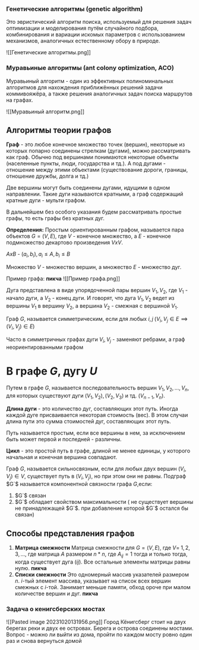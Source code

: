### Генетические алгоритмы (genetic algorithm)

Это эвристический алгоритм поиска, используемый для решения задач оптимизации и моделирования путём случайного подбора, комбинирования и вариации искомых параметров с использованием механизмов, аналогичных естественному обору в природе.

![[Генетические алгоритмы.png]]

### Муравьиные алгоритмы (ant colony optimization, ACO)

Муравьиный алгоритм - один из эффективных полиноминальных алгоритмов для нахождения приближённых решений задачи коммивояжёра, а также решения аналогичных задач поиска маршрутов на графах.

![[Муравьиный алгоритм.png]]

## Алгоритмы теории графов

**Граф** - это любое конечное множество точек (вершин), некоторые из которых попарно соединены стрелкам (дугами), можно рассматривать как граф. Обычно под вершинами понимаются некоторые объекты (населенные пункты, люди, государства и тд.). А под дугами - отношение между этими объектами (существование дороги, границы, отношение дружбы, долга и тд.)

Две вершины могут быть соединены дугами, идущими в одном направлении. Такие дуги называются кратными, а граф содержащий кратные дуги - мульти графом. 

В дальнейшем без особого указания будем рассматривать простые графы, то есть графы без кратных дуг.

**Определения:**
Простым ориентированным графом, называется пара объектов $G=(V,E)$, где $V$ - конечное множество, а $E$ - конечное подмножество декартово произведения $VxV$. 

$AxB$ - ${(a_{i},b_{i}),a_{i}\le A, b_{i}\le B}$

Множество $V$ - множество вершин, а множество $E$ - множество дуг.

Пример графа:
**пикча**
![[Пример графа.png]]

Дуга представлена в виде упорядоченной пары вершин $V_{1},V_{2}$, где $V_{1}$ - начало дуги, а $V_{2}$ - конец дуги. И говорят, что дуга $V_{1},V_{2}$ ведет из вершины $V_1$ в вершину $V_2$, а вершина $V_2$ - смежная с вершиной $V_1$.

Граф $G$, называется симметрическим, если для любых $i,j \; (V_{i},V_{j} \in E \implies (V_{i},V_{j}) \in E)$ 

Часто в симметричных графах дуги $V_{i},V_{j}$ - заменяют ребрами, а граф неориентированными графом

# В графе $G$, дугу $U$ 

Путем в графе $G$, называется последовательность вершин $V_{1},V_{2}, ... ,V_{n}$, для которых существуют дуги $(V_{1},V_{2}),(V_{2},V_{3})$ и тд. $(V_{n-1},V_{n})$.

**Длина дуги** - это количество дуг, составляющих этот путь. Иногда каждой дуге присваивается некоторая стоимость (вес). В этом случаи длина пути это сумма стоимостей дуг, составляющих этот путь.

Путь называется простым, если все вершины в нем, за исключением быть может первой и последней - различны.

**Цикл** - это простой путь в графе, длиной не менее единицы, у которого начальная и конечная вершина совпадают.

Граф $G$, называется сильносвязным, если для любых двух вершин $(V_{i},V_{j}) \in V$, существует путь в  $(V_{i},V_{j})$, но при этом они не равны. Подграф $G`$ называется компонентной связности графа $G$,если:
1. $G`$ связан
2. $G`$ обладает свойством максимальности ( не существует вершины не принадлежащей $G`$. при добавление которой $G`$ остался бы связан)

## Способы представления графов

1. **Матрица смежности**
   Матрица смежности для $G=(V,E)$, где $V=\;{1,2,3, ...}$, где матрица $A$ размером $n*n$, где $A_{ij} = 1$ тогда и только тогда, когда существует дуга $(ij)$. Все остальные элементы матрицы равны нулю. 
   **пикча**
2. **Списки смежности**
   Это одномерный массив указателей размером $n$. $i$-тый элемент массива, указывает на список всех вершин смежных с $i$-той. Занимает меньше памяти, обход ороче при малом количестве вершин и дуг.
   **пикча**

### Задача о кенигсберских мостах
![[Pasted image 20231020131956.png]]
Город Кёнигсберг стоит на двух берегах реки и двух ее островах. Берега и острова соединены мостами. Вопрос - можно ли выйти из дома, пройти по каждом мосту ровно один раз и снова вернуться домой

